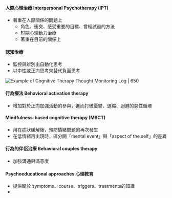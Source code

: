 #### 人際心理治療 Interpersonal Psychotherapy (IPT)
- 著重在人際關係的問題上
	- 角色、衝突、感受重要的目標、曾經試過的方法
	- 短期心理動力治療
	- 著重在目前的關係上

#### 認知治療
- 監控與辨別出自動化思考
- 以中性或正向思考來替代負面思考

![Example of Cognitive Therapy Thought Monitoring Log | 650](https://i.imgur.com/flr4klA.png)


#### 行為療法 Behavioral activation therapy
- 增加對於正向加強活動的參與，進而打破憂鬱、退縮、迴避的惡性循環

#### Mindfulness-based cognitive therapy (MBCT)
- 用在症狀緩解後，預防情緒問題的再次發生
- 在低情緒再出現時，區分開「mental event」與「aspect of the self」的差異

#### 行為的伴侶治療 Behavioral couples therapy
- 加強溝通與滿意度

#### Psychoeducational approaches 心理教育
- 提供關於 symptoms、course、triggers、treatments的知識
- 